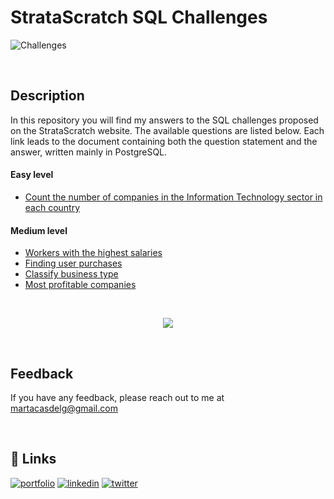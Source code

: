 # StrataScratch SQL Challenges

![Challenges](https://images.unsplash.com/photo-1489875347897-49f64b51c1f8?ixlib=rb-4.0.3&ixid=MnwxMjA3fDB8MHxwaG90by1wYWdlfHx8fGVufDB8fHx8&auto=format&fit=crop&w=1170&q=80)

&nbsp;

## Description
In this repository you will find my answers to the SQL challenges proposed on the StrataScratch website. The available questions are listed below. Each link leads to the document containing both the question statement and the answer, written mainly in PostgreSQL.

#### **Easy level**
* [Count the number of companies in the Information Technology sector in each country](./Easy/Number_of_companies_IT_sector_by_country.md)


#### **Medium level**
* [Workers with the highest salaries](./Medium/Workers_with_highest_salaries.md) 
* [Finding user purchases](./Medium/Finding_users_purchases.md)
* [Classify business type](./Medium/Classify_Business_Type.md)
* [Most profitable companies](./Medium/Most_profitable_companies.md)

&nbsp;
<div id="header" align="center">
  <img src="https://i.pinimg.com/originals/65/2d/ec/652decead49f9d5c34a31285c49dd3e3.gif" />
</div>

&nbsp;
## Feedback
If you have any feedback, please reach out to me at martacasdelg@gmail.com


&nbsp;
## 🔗 Links
[![portfolio](https://img.shields.io/badge/my_portfolio-000?style=for-the-badge&logo=ko-fi&logoColor=white)](https://martacastrillo.com/)
[![linkedin](https://img.shields.io/badge/linkedin-0A66C2?style=for-the-badge&logo=linkedin&logoColor=white)](https://www.linkedin.com/in/marta-castrillo-delgado/)
[![twitter](https://img.shields.io/badge/twitter-1DA1F2?style=for-the-badge&logo=twitter&logoColor=white)](https://twitter.com/martacasdelg)

